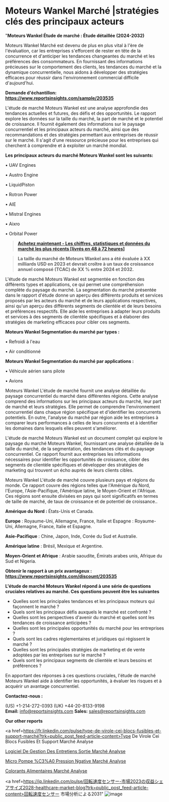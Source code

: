 # Moteurs Wankel Marché |stratégies clés des principaux acteurs

"<strong>Moteurs Wankel Étude de marché : Étude détaillée (2024-2032)</strong>

Moteurs Wankel Marché est devenu de plus en plus vital à l'ère de l'évaluation, car les entreprises s'efforcent de rester en tête de la concurrence et d'anticiper les tendances changeantes du marché et les préférences des consommateurs. En fournissant des informations précieuses sur le comportement des clients, les tendances du marché et la dynamique concurrentielle, nous aidons à développer des stratégies efficaces pour réussir dans l'environnement commercial difficile d'aujourd'hui.

<strong>Demande d'échantillon: <a href=https://www.reportsinsights.com/sample/203535>https://www.reportsinsights.com/sample/203535</a></strong>

L'étude de marché Moteurs Wankel est une analyse approfondie des tendances actuelles et futures, des défis et des opportunités. Le rapport explore les données sur la taille du marché, la part de marché et le potentiel de croissance. Il fournit également des informations sur le paysage concurrentiel et les principaux acteurs du marché, ainsi que des recommandations et des stratégies permettant aux entreprises de réussir sur le marché. Il s'agit d'une ressource précieuse pour les entreprises qui cherchent à comprendre et à exploiter un marché mondial.

<strong>Les principaux acteurs du marché Moteurs Wankel sont les suivants:</strong>

• UAV Engines

• Austro Engine

• LiquidPiston

• Rotron Power

• AIE

• Mistral Engines

• Aixro

• Orbital Power
<blockquote><a href=https://www.reportsinsights.com/buynow/203535><span style=text-decoration: underline;><strong>Achetez maintenant - Les chiffres, statistiques et données du marché les plus récents [livrés en 48 à 72 heures]</strong></span></a></blockquote>
<blockquote><span style=text-decoration: underline;><strong>La taille du marché de Moteurs Wankel ans a été évaluée à XX milliards USD en 2023 et devrait croître à un taux de croissance annuel composé (TCAC) de XX % entre 2024 et 2032.</strong></span></blockquote>
L'étude de marché Moteurs Wankel est segmentée en fonction des différents types et applications, ce qui permet une compréhension complète du paysage du marché. La segmentation du marché présentée dans le rapport d'étude donne un aperçu des différents produits et services proposés par les acteurs du marché et de leurs applications respectives, ainsi qu'un aperçu des différents segments de clientèle et de leurs besoins et préférences respectifs. Elle aide les entreprises à adapter leurs produits et services à des segments de clientèle spécifiques et à élaborer des stratégies de marketing efficaces pour cibler ces segments.

<strong>Moteurs Wankel Segmentation du marché par types :</strong>

• Refroidi à l'eau

• Air conditionné

<strong>Moteurs Wankel Segmentation du marché par applications :</strong>

• Véhicule aérien sans pilote

• Avions

Moteurs Wankel L'étude de marché fournit une analyse détaillée du paysage concurrentiel du marché dans différentes régions. Cette analyse comprend des informations sur les principaux acteurs du marché, leur part de marché et leurs stratégies. Elle permet de comprendre l'environnement concurrentiel dans chaque région spécifique et d'identifier les concurrents potentiels. En outre, l'analyse du marché par région aide les entreprises à comparer leurs performances à celles de leurs concurrents et à identifier les domaines dans lesquels elles peuvent s'améliorer.

L'étude de marché Moteurs Wankel est un document complet qui explore le paysage du marché Moteurs Wankel, fournissant une analyse détaillée de la taille du marché, de la segmentation, des tendances clés et du paysage concurrentiel. Ce rapport fournit aux entreprises les informations nécessaires pour identifier les opportunités de croissance, cibler des segments de clientèle spécifiques et développer des stratégies de marketing qui trouvent un écho auprès de leurs clients cibles.

Moteurs Wankel L'étude de marché couvre plusieurs pays et régions du monde. Ce rapport couvre des régions telles que l'Amérique du Nord, l'Europe, l'Asie-Pacifique, l'Amérique latine, le Moyen-Orient et l'Afrique. Ces régions sont ensuite divisées en pays qui sont significatifs en termes de taille de marché, de taux de croissance et de potentiel de croissance..

<strong>Amérique du Nord :</strong> États-Unis et Canada.

<strong>Europe</strong> : Royaume-Uni, Allemagne, France, Italie et Espagne : Royaume-Uni, Allemagne, France, Italie et Espagne.

<strong>Asie-Pacifique</strong> : Chine, Japon, Inde, Corée du Sud et Australie.

<strong>Amérique latine</strong> : Brésil, Mexique et Argentine.

<strong>Moyen-Orient et Afrique</strong> : Arabie saoudite, Émirats arabes unis, Afrique du Sud et Nigeria.

<strong>Obtenir le rapport à un prix avantageux : <a href=https://www.reportsinsights.com/discount/203535>https://www.reportsinsights.com/discount/203535</a></strong>

<strong>L'étude de marché Moteurs Wankel répond à une série de questions cruciales relatives au marché. Ces questions peuvent être les suivantes</strong>
<ul>
  <li>Quelles sont les principales tendances et les principaux moteurs qui façonnent le marché ?</li>
  <li>Quels sont les principaux défis auxquels le marché est confronté ?</li>
  <li>Quelles sont les perspectives d'avenir du marché et quelles sont les tendances de croissance anticipées ?</li>
  <li>Quelles sont les principales opportunités du marché pour les entreprises ?</li>
  <li>Quels sont les cadres réglementaires et juridiques qui régissent le marché ?</li>
  <li>Quelles sont les principales stratégies de marketing et de vente adoptées par les entreprises sur le marché ?</li>
  <li>Quels sont les principaux segments de clientèle et leurs besoins et préférences ?</li>
</ul>
En apportant des réponses à ces questions cruciales, l'étude de marché Moteurs Wankel aide à identifier les opportunités, à évaluer les risques et à acquérir un avantage concurrentiel.

<strong>Contactez-nous :</strong>

(US) +1-214-272-0393
(UK) +44-20-8133-9198
<strong>Email:</strong> <a>info@reportsinsights.com</a>
<strong>Sales:</strong> <a>sales@reportsinsights.com</a>

<strong>Our other reports</strong>

<a href=https://fr.linkedin.com/pulse/type-de-virole-cei-blocs-fusibles-et-support-marché?trk=public_post_feed-article-content>Type De Virole Cei Blocs Fusibles Et Support Marché Analyse</a>

<a href=https://www.linkedin.com/pulse/logiciel-de-gestion-des-entretiens-sortie-march%C3%A9-l5zsf/>Logiciel De Gestion Des Entretiens Sortie Marché Analyse</a>

<a href=https://www.linkedin.com/pulse/micro-pompe-%C3%A0-pression-n%C3%A9gative-march%C3%A9-jtflf/>Micro Pompe %C3%A0 Pression Ngative Marché Analyse</a>

<a href=https://www.linkedin.com/pulse/colorants-alimentaires-march%C3%A9-finances-xbogf/>Colorants Alimentaires Marché Analyse</a>

<a href=https://jp.linkedin.com/pulse/回転速度センサー-市場2023の収益シェアサイズ2028-healthcare-market-blog?trk=public_post_feed-article-content>回転速度センサー 市場分析による2031</a>"
![image](https://github.com/daminid12/RImarketTech/assets/158430485/7845319c-b178-4080-b43a-1207450617e0)
